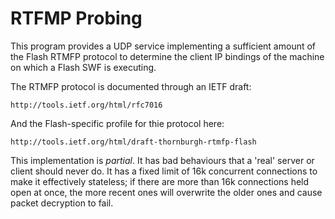 RTFMP Probing
=============

This program provides a UDP service implementing a sufficient amount of the
Flash RTMFP protocol to determine the client IP bindings of the machine on
which a Flash SWF is executing.

The RTMFP protocol is documented through an IETF draft:

    http://tools.ietf.org/html/rfc7016

And the Flash-specific profile for thie protocol here:

    http://tools.ietf.org/html/draft-thornburgh-rtmfp-flash

This implementation is _partial_.  It has bad behaviours that a 'real' server
or client should never do.  It has a fixed limit of 16k concurrent connections
to make it effectively stateless; if there are more than 16k connections held
open at once, the more recent ones will overwrite the older ones and cause
packet decryption to fail.
